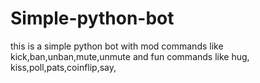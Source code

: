 # Simple-python-bot
this is a simple python bot with mod commands like kick,ban,unban,mute,unmute and fun commands like hug, kiss,poll,pats,coinflip,say,
